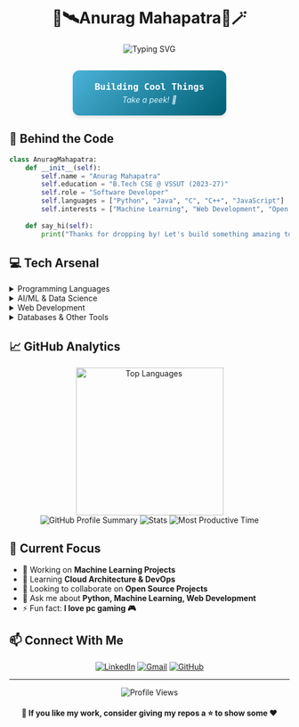 <div align="center">

# 👾🛰️Anurag Mahapatra🔮🪄

![Typing SVG](https://readme-typing-svg.herokuapp.com?font=Fira+Code&weight=600&pause=800&color=4AB1D8&center=true&vCenter=true&width=600&lines=Machine+Learning+%7C+Artificial+Intelligence;Software+Engineering;;Web+Dev+%7C+Competitive+Programming)

</div>

<div align="center" style="margin-top: 30px;">
  <div style="display: inline-block; background: linear-gradient(135deg, #4AB1D8, #005F73); padding: 20px 40px; border-radius: 12px; box-shadow: 0 4px 6px rgba(0,0,0,0.1);">
    <h3 style="color: #FFFFFF; font-family: 'Fira Code', monospace; margin: 0;">Building Cool Things</h3>
    <p style="color: #DFF6FF; font-style: italic; margin: 5px 0 0;">Take a peek! 🙌</p>
  </div>
</div>



## 🚀 Behind the Code

```python
class AnuragMahapatra:
    def __init__(self):
        self.name = "Anurag Mahapatra"
        self.education = "B.Tech CSE @ VSSUT (2023-27)"
        self.role = "Software Developer"
        self.languages = ["Python", "Java", "C", "C++", "JavaScript"]
        self.interests = ["Machine Learning", "Web Development", "Open Source"]
        
    def say_hi(self):
        print("Thanks for dropping by! Let's build something amazing together!")
```



## 💻 Tech Arsenal

<details>
<summary>Programming Languages</summary>
<br>
  
![Python](https://img.shields.io/badge/Python-3776AB?style=for-the-badge&logo=python&logoColor=white) ![Java](https://img.shields.io/badge/Java-ED8B00?style=for-the-badge&logo=java) ![C++](https://img.shields.io/badge/C%2B%2B-00599C?style=for-the-badge&logo=c%2B%2B&logoColor=blue) ![JavaScript](https://img.shields.io/badge/JavaScript-276DC3?style=for-the-badge&logo=JavaScript&logoColor=yellow)
</details>

<details>
<summary>AI/ML & Data Science</summary>
<br>
  
![TensorFlow](https://img.shields.io/badge/TensorFlow-FF6F00?style=for-the-badge&logo=tensorflow&logoColor=white) ![Keras](https://img.shields.io/badge/Keras-D00000?style=for-the-badge&logo=keras&logoColor=white) ![LangChain](https://img.shields.io/badge/LangChain-FFCC00?style=for-the-badge&logo=langchain&logoColor=black) ![Hugging Face](https://img.shields.io/badge/Hugging_Face-FFCC00?style=for-the-badge&logo=huggingface&logoColor=black) ![Neural Networks](https://img.shields.io/badge/Neural_Networks-3333CC?style=for-the-badge)
</details>

<details>
<summary>Web Development</summary>
<br>
  
![HTML5](https://img.shields.io/badge/HTML5-E34F26?style=for-the-badge&logo=html5&logoColor=white) ![CSS3](https://img.shields.io/badge/CSS3-1572B6?style=for-the-badge&logo=css3&logoColor=white) ![React](https://img.shields.io/badge/React-61DAFB?style=for-the-badge&logo=react&logoColor=black) ![Next.js](https://img.shields.io/badge/Next.js-000000?style=for-the-badge&logo=nextdotjs&logoColor=white)  
![Express.js](https://img.shields.io/badge/Express.js-404D59?style=for-the-badge) ![Node.js](https://img.shields.io/badge/Node.js-339933?style=for-the-badge&logo=nodedotjs&logoColor=white) ![Django](https://img.shields.io/badge/Django-092E20?style=for-the-badge&logo=django&logoColor=white)
</details>

<details>
<summary>Databases & Other Tools</summary>
<br>
  
![MongoDB](https://img.shields.io/badge/MongoDB-4EA94B?style=for-the-badge&logo=mongodb&logoColor=white) ![MySQL](https://img.shields.io/badge/MySQL-005C84?style=for-the-badge&logo=mysql&logoColor=white) ![Git](https://img.shields.io/badge/Git-F05032?style=for-the-badge&logo=git&logoColor=white) ![Docker](https://img.shields.io/badge/Docker-2496ED?style=for-the-badge&logo=docker&logoColor=white) ![Linux](https://img.shields.io/badge/Linux-FCC624?style=for-the-badge&logo=linux&logoColor=black)
</details>
  






## 📈 GitHub Analytics
<div align="center">
  <img height="265em" src="https://github-readme-stats.vercel.app/api/top-langs/?username=IAnuragMahapatra&layout=compact&langs_count=8&theme=tokyonight" alt="Top Languages" />
  <br/>
  <img src="https://github-profile-summary-cards.vercel.app/api/cards/profile-details?username=IAnuragMahapatra&theme=tokyonight" alt="GitHub Profile Summary" />
  <img src="https://github-profile-summary-cards.vercel.app/api/cards/stats?username=IAnuragMahapatra&theme=tokyonight" alt="Stats" />
  <img src="https://github-profile-summary-cards.vercel.app/api/cards/productive-time?username=IAnuragMahapatra&theme=tokyonight&utcOffset=8" alt="Most Productive Time" />
</div>



## 🎯 Current Focus
- 🔭 Working on **Machine Learning Projects**
- 🌱 Learning **Cloud Architecture & DevOps**
- 👯 Looking to collaborate on **Open Source Projects**
- 💬 Ask me about **Python, Machine Learning, Web Development**
- ⚡ Fun fact: **I love pc gaming 🎮**



## 📫 Connect With Me

<div align="center"> 
  
[![LinkedIn](https://img.shields.io/badge/LinkedIn-Connect-blue?style=for-the-badge&logo=linkedin)](https://www.linkedin.com/in/anurag-mahapatra-7336892b0/)
[![Gmail](https://img.shields.io/badge/Gmail-Mail-red?style=for-the-badge&logo=gmail)](mailto:anurag2005om@gmail.com)
[![GitHub](https://img.shields.io/badge/GitHub-Follow-white?style=for-the-badge&logo=github)](https://github.com/IAnuragMahapatra)
</div>

---

<div align="center">
  <img src="https://komarev.com/ghpvc/?username=IAnuragMahapatra&label=Profile%20Views&color=orange&style=flat" alt="Profile Views" />
  <h4>🎯 If you like my work, consider giving my repos a ⭐ to show some ❤️</h4>
</div>
